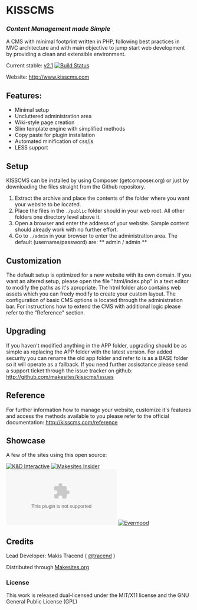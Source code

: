 # KISSCMS

### _Content Management made Simple_

A CMS with minimal footprint written in PHP, following best practices in MVC architecture and with main objective to jump start web development by providing a clean and extensible environment.

Current stable: [v2.1](https://github.com/makesites/kisscms/archive/2.1.0.zip)
[![Build Status](https://secure.travis-ci.org/makesites/kisscms.png)](http://travis-ci.org/makesites/kisscms)

Website: http://www.kisscms.com


## Features:

* Minimal setup
* Uncluttered administration area
* Wiki-style page creation
* Slim template engine with simplified methods
* Copy paste for plugin installation
* Automated minification of css/js
* LESS support


## Setup

KISSCMS can be installed by using Composer (getcomposer.org) or just by downloading the files straight from the Github repository.

1. Extract the archive and place the contents of the folder where you want your website to be located.
2. Place the files in the ```./public``` folder should in your web root. All other folders one directory level above it.
3. Open a browser and enter the address of your website. Sample content should already work with no further effort.
4. Go to ```./admin``` in your browser to enter the administration area. The default (username/password) are: ** admin / admin **


## Customization

The default setup is optimized for a new website with its own domain. If you want an altered setup, please open the file "html/index.php" in a text editor to modify the paths as it's apropriate. The html folder also contains web assets which you can freely modify to create your custom layout. The configuration of basic CMS options is located through the administration bar. For instructions how to extend the CMS with additional logic please refer to the "Reference" section.


## Upgrading

If you haven't modified anything in the APP folder, upgrading should be as simple as replacing the APP folder with the latest version. For added security you can rename the old app folder and refer to is as a BASE folder so it will operate as a fallback. If you need further assisctance please send a support ticket through the issue tracker on github:
<http://github.com/makesites/kisscms/issues>


## Reference

For further information how to manage your website, customize it's features and access the methods available to you please refer to the official documentation:
<http://kisscms.com/reference>


## Showcase

A few of the sites using this open source:

[![K&D Interactive](http://appicon.makesit.es/kdi.co)](http://kdi.co)
[![Makesites Insider](http://appicon.makesit.es/makesites.co)](http://makesites.co)
[![GoCollab](http://appicon.makesit.es/gocollab.com)](http://gocollab.com)
[![Evermood](http://appicon.makesit.es/evermood.kdi.co)](http://evermood.kdi.co)


## Credits

Lead Developer: Makis Tracend ( [@tracend](http://github.com/tracend) )

Distributed through [Makesites.org](http://www.makesites.org)


### License

This work is released dual-licensed under the MIT/X11 license and the GNU General Public License (GPL)



